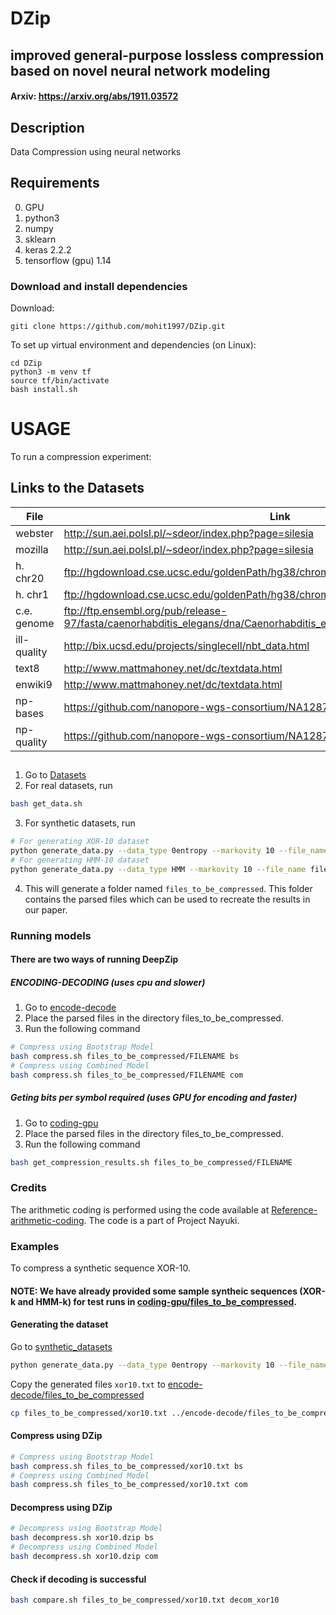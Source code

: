 # DZip
## improved general-purpose lossless compression based on novel neural network modeling
#### Arxiv: https://arxiv.org/abs/1911.03572
## Description
Data Compression using neural networks


## Requirements
0. GPU
1. python3
2. numpy
3. sklearn
4. keras 2.2.2
5. tensorflow (gpu) 1.14


### Download and install dependencies
Download:
```
giti clone https://github.com/mohit1997/DZip.git
```
To set up virtual environment and dependencies (on Linux):
```
cd DZip
python3 -m venv tf
source tf/bin/activate
bash install.sh
```

# USAGE
To run a compression experiment: 


## Links to the Datasets
| File | Link |
|------|------|
|webster|http://sun.aei.polsl.pl/~sdeor/index.php?page=silesia|
|mozilla|http://sun.aei.polsl.pl/~sdeor/index.php?page=silesia|
|h. chr20|ftp://hgdownload.cse.ucsc.edu/goldenPath/hg38/chromosomes/chr20.fa.gz|
|h. chr1|ftp://hgdownload.cse.ucsc.edu/goldenPath/hg38/chromosomes/chr1.fa.gz|
|c.e. genome|ftp://ftp.ensembl.org/pub/release-97/fasta/caenorhabditis_elegans/dna/Caenorhabditis_elegans.WBcel235.dna.toplevel.fa.gz|
|ill-quality|http://bix.ucsd.edu/projects/singlecell/nbt_data.html|
|text8|http://www.mattmahoney.net/dc/textdata.html|
|enwiki9|http://www.mattmahoney.net/dc/textdata.html|
|np-bases|https://github.com/nanopore-wgs-consortium/NA12878|
|np-quality|https://github.com/nanopore-wgs-consortium/NA12878|

##
1. Go to [Datasets](./Datasets)
2. For real datasets, run
```bash
bash get_data.sh
```
3. For synthetic datasets, run
```bash
# For generating XOR-10 dataset
python generate_data.py --data_type 0entropy --markovity 10 --file_name files_to_be_compressed/xor10.txt
# For generating HMM-10 dataset
python generate_data.py --data_type HMM --markovity 10 --file_name files_to_be_compressed/hmm10.txt
```
4. This will generate a folder named `files_to_be_compressed`. This folder contains the parsed files which can be used to recreate the results in our paper.

### Running models
#### There are two ways of running DeepZip

##### ENCODING-DECODING (uses cpu and slower)
1. Go to [encode-decode](./encode-decode)
2. Place the parsed files in the directory files_to_be_compressed.
3. Run the following command

```bash 
# Compress using Bootstrap Model
bash compress.sh files_to_be_compressed/FILENAME bs
# Compress using Combined Model
bash compress.sh files_to_be_compressed/FILENAME com
```

##### Geting bits per symbol required (uses GPU for encoding and faster)
1. Go to [coding-gpu](./coding-gpu)
2. Place the parsed files in the directory files_to_be_compressed.
3. Run the following command

```bash 
bash get_compression_results.sh files_to_be_compressed/FILENAME
```

### Credits
The arithmetic coding is performed using the code available at [Reference-arithmetic-coding](https://github.com/nayuki/Reference-arithmetic-coding). The code is a part of Project Nayuki.

### Examples

To compress a synthetic sequence XOR-10. 

#### NOTE: We have already provided some sample syntheic sequences (XOR-k and HMM-k) for test runs in [coding-gpu/files_to_be_compressed](./coding-gpu/files_to_be_compressed).

#### Generating the dataset

Go to [synthetic_datasets](./Datasets/synthetic_datasets)
```bash
python generate_data.py --data_type 0entropy --markovity 10 --file_name files_to_be_compressed/xor10.txt
```

Copy the generated files `xor10.txt` to [encode-decode/files_to_be_compressed](./encode-decode/files_to_be_compressed)
```bash
cp files_to_be_compressed/xor10.txt ../encode-decode/files_to_be_compressed/
```


#### Compress using DZip
```bash 
# Compress using Bootstrap Model
bash compress.sh files_to_be_compressed/xor10.txt bs
# Compress using Combined Model
bash compress.sh files_to_be_compressed/xor10.txt com
```
#### Decompress using DZip

```bash 
# Decompress using Bootstrap Model
bash decompress.sh xor10.dzip bs
# Decompress using Combined Model
bash decompress.sh xor10.dzip com
```

#### Check if decoding is successful

```bash
bash compare.sh files_to_be_compressed/xor10.txt decom_xor10
```
